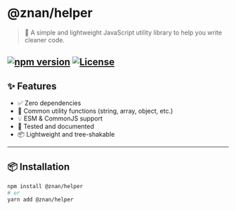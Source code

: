 # @znan/helper

> 🔧 A simple and lightweight JavaScript utility library to help you write cleaner code.

[![npm version](https://img.shields.io/npm/v/@znan/helper.svg)](https://www.npmjs.com/package/@znan/helper)
[![License](https://img.shields.io/npm/l/@znan/helper.svg)](LICENSE)
---

## ✨ Features

- ✅ Zero dependencies
- 🔁 Common utility functions (string, array, object, etc.)
- 💡 ESM & CommonJS support
- 🧪 Tested and documented
- 📦 Lightweight and tree-shakable

---

## 📦 Installation

```bash
npm install @znan/helper
# or
yarn add @znan/helper